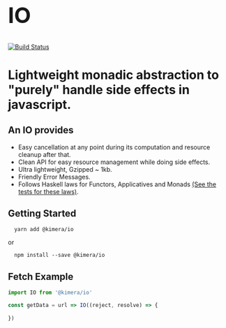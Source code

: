 # <h1 style='font-size: 50px;' >IO</h1>

[![Build Status](https://travis-ci.com/kanitsharma/io.svg?token=sGsp6ken9AnVBDihTPmf&branch=master)](https://travis-ci.com/kanitsharma/io)

# Lightweight monadic abstraction to "purely" handle side effects in javascript.

## An IO provides
- Easy cancellation at any point during its computation and resource cleanup after that.
- Clean API for easy resource management while doing side effects.
- Ultra lightweight, Gzipped ~ 1kb.
- Friendly Error Messages.
- Follows Haskell laws for Functors, Applicatives and Monads [(See the tests for these laws)](https://github.com/kanitsharma/io/tree/master/__tests__).

## Getting Started

```
  yarn add @kimera/io
```
or
```
  npm install --save @kimera/io
```

## Fetch Example

```javascript
import IO from '@kimera/io'

const getData = url => IO((reject, resolve) => {
  
})
```